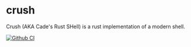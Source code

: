 # crush
Crush (AKA Cade's Rust SHell) is a rust implementation of a modern shell.

[![Github CI](https://github.com/cadejacobson/crush/actions/workflows/ci.yml/badge.svg)](https://github.com/cadejacobson/crush/actions)

